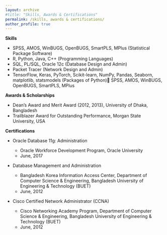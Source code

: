 ```yaml
---
layout: archive
#title: "Skills, Awards & Certifications"
permalink: /skills, awards & certifications/
author_profile: true
---
```


**Skills**
- SPSS, AMOS, WinBUGS, OpenBUGS, SmartPLS, MPlus (Statistical Package Software)
- R, Python, Java, C++ (Programming Languages)
- SQL, PL/SQL, Oracle 12c (Database Design and Admin)
- Packet Tracer (Network Design and Admin)
- TensorFlow, Keras, PyTorch, Scikit-learn, NumPy, Pandas, Seaborn, matplotlib, statsmodels (Packages of Python) SPSS, AMOS, WinBUGS, OpenBUGS, SmartPLS, MPlus

**Awards & Scholarships**
- Dean’s Award and Merit Award (2012, 2013), University of Dhaka, Bangladesh
- Trailblazer Award for Outstanding Performance, Morgan State University, USA

**Certifications**
- Oracle Database 11g: Administration
    - Oracle Workforce Development Program, Oracle University
    - June, 2017

- Database Management and Administration
  - Bangladesh Korea Information Access Center, Department of Computer Science & Engineering, Bangladesh University of Engineering & Technology (BUET)
  - June, 2012

- Cisco Certified Network Administrator (CCNA)
   - Cisco Networking Academy Program, Department of Computer Science & Engineering, Bangladesh University of Engineering & Technology (BUET)
   - June, 2012